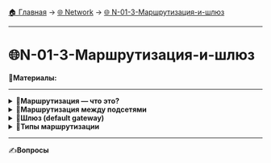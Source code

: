 [🏠 Главная](../README.md) → [🌐 Network](../README.md#-network) → [🌐 N-01-3-Маршрутизация-и-шлюз](../README.md#-n-01-3-маршрутизация-и-шлюз)

---

# 🌐N-01-3-Маршрутизация-и-шлюз

📗**Материалы:**

---

<details> <summary>📜<b>Маршрутизация — что это?</b></summary>

---

Процесс выбора оптимального пути для передачи IP-пакетов **между хостами, находящимися в разных сетях.** Этим занимается **маршрутизатор (router)** или любое устройство, способное обрабатывать и пересылать IP-пакеты между подсетями.

Маршрутизация работает на **сетевом уровне (L3)** модели OSI.

</details> <details> <summary>📜<b>Маршрутизация между подсетями</b></summary>

---

В пределах одной подсети (например, `192.168.1.0/24`) устройства могут обмениваться данными напрямую: они видят друг друга на уровне канального уровня (Ethernet, ARP).

Если пакет нужно передать в другую сеть (например, с `192.168.1.10` на `192.168.2.20`), то это возможно **только через маршрутизатор**, потому что:

- IP-адрес получателя не принадлежит локальной подсети

- Прямой доставки не будет — нужна **переадресация через шлюз**

**Пример схемы:**

`[192.168.1.10] --LAN--> [Router 192.168.1.1] --WAN--> [192.168.2.20]`

</details> <details> <summary>📜<b>Шлюз (default gateway)</b></summary>

---

**Шлюз по умолчанию (default gateway)** — это IP-адрес маршрутизатора, через который устройство отправляет **все пакеты**, адресованные **вне его локальной сети.**

Упрощённо: это "ворота наружу" из подсети.

**Как это работает:**

- Если IP-адрес назначения **внутри подсети** (например, `192.168.1.50`) → трафик идёт напрямую.

- Если **вне подсети** (например, `8.8.8.8`) → трафик уходит через **default gateway**.

⚡**Без default gateway** устройство **не сможет выходить за пределы своей подсети**, но локальная сеть остаётся доступной.

</details> <details> <summary>📜<b>Типы маршрутизации</b></summary>

---

**Статическая маршрутизация**

- Настраивается вручную администратором

- Надёжна и предсказуема

- Используется в небольших, стабильных сетях

- Требует ручного вмешательства при изменении топологии

**Пример (Linux):**

`ip route add 10.10.0.0/16 via 192.168.1.1`

Означает: чтобы попасть в сеть `10.10.0.0/16`, пакеты отправляются через шлюз `192.168.1.1`

**Пример таблицы маршрутизации:**

```bash
$ ip route
default via 192.168.1.1 dev eth0
192.168.1.0/24 dev eth0 proto kernel scope link src 192.168.1.100
10.10.0.0/16 via 192.168.1.1 dev eth0
```


**Динамическая маршрутизация**

- Использует протоколы, которые **автоматически обновляют таблицу маршрутов** при изменениях сети

- Подходит для больших и распределённых сетей

**Примеры протоколов:**

| Протокол | Где используется     | Кратко                                   | IGP/EGP |
| -------- | -------------------- | ---------------------------------------- | ------- |
| **OSPF** | Внутри организации   | Link-state, быстрый, поддерживает зоны   | IGP     |
| **RIP**  | Внутри сети, учебный | Простой, но ограничен по масштабированию | IGP     |
| **BGP**  | Между провайдерами   | Policy-based, работает в интернете       | EGP     |

🔄**Метрики:**

- RIP — количество хопов

- OSPF — стоимость пути (cost)

- BGP — политики маршрутизации (AS-path)

</details>

---

✍️**Вопросы**
